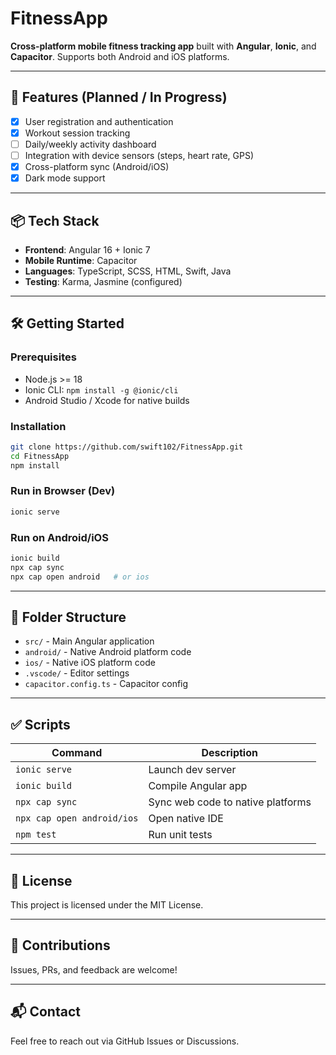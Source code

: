 # FitnessApp

**Cross-platform mobile fitness tracking app** built with **Angular**, **Ionic**, and **Capacitor**. Supports both Android and iOS platforms.

---

## 🚀 Features (Planned / In Progress)

* [x] User registration and authentication
* [x] Workout session tracking
* [ ] Daily/weekly activity dashboard
* [ ] Integration with device sensors (steps, heart rate, GPS)
* [x] Cross-platform sync (Android/iOS)
* [x] Dark mode support

---

## 📦 Tech Stack

* **Frontend**: Angular 16 + Ionic 7
* **Mobile Runtime**: Capacitor
* **Languages**: TypeScript, SCSS, HTML, Swift, Java
* **Testing**: Karma, Jasmine (configured)

---

## 🛠️ Getting Started

### Prerequisites

* Node.js >= 18
* Ionic CLI: `npm install -g @ionic/cli`
* Android Studio / Xcode for native builds

### Installation

```bash
git clone https://github.com/swift102/FitnessApp.git
cd FitnessApp
npm install
```

### Run in Browser (Dev)

```bash
ionic serve
```

### Run on Android/iOS

```bash
ionic build
npx cap sync
npx cap open android   # or ios
```

---

## 📁 Folder Structure

* `src/` - Main Angular application
* `android/` - Native Android platform code
* `ios/` - Native iOS platform code
* `.vscode/` - Editor settings
* `capacitor.config.ts` - Capacitor config

---

## ✅ Scripts

| Command                    | Description                       |
| -------------------------- | --------------------------------- |
| `ionic serve`              | Launch dev server                 |
| `ionic build`              | Compile Angular app               |
| `npx cap sync`             | Sync web code to native platforms |
| `npx cap open android/ios` | Open native IDE                   |
| `npm test`                 | Run unit tests                    |

---

## 📄 License

This project is licensed under the MIT License.

---

## 🙏 Contributions

Issues, PRs, and feedback are welcome!

---

## 📬 Contact

Feel free to reach out via GitHub Issues or Discussions.
